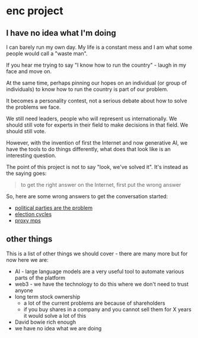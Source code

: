 # enc project

## I have no idea what I'm doing

I can barely run my own day.  My life is a constant mess and I am what some people would call a "waste man".

If you hear me trying to say "I know how to run the country" - laugh in my face and move on.

At the same time, perhaps pinning our hopes on an individual (or group of individuals) to know how to run the country is part of our problem.

It becomes a personality contest, not a serious debate about how to solve the problems we face.

We still need leaders, people who will represent us internationally.  We should still vote for experts in their field to make decisions in that field.  We should still vote.

However, with the invention of first the Internet and now generative AI, we have the tools to do things differently, what does that look like is an interesting question.

The point of this project is not to say "look, we've solved it".  It's instead as the saying goes:

> to get the right answer on the Internet, first put the wrong answer

So, here are some wrong answers to get the conversation started:

 * [political parties are the problem](wrong-answers/political-parties.md)
 * [election cycles](wrong-answers/election-cycles.md)
 * [proxy mps](wrong-answers/proxy-mps.md)

## other things

This is a list of other things we should cover - there are many more but for now here we are:

 * AI - large language models are a very useful tool to automate various parts of the platform
 * web3 - we have the technology to do this where we don't need to trust anyone
 * long term stock ownership
   * a lot of the current problems are because of shareholders
   * if you buy shares in a company and you cannot sell them for X years it would solve a lot of this
 * David bowie rich enough
 * we have no idea what we are doing
 

